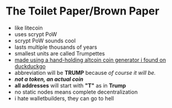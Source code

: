 # The Toilet Paper/Brown Paper

* like litecoin
* uses scrypt PoW
* scrypt PoW sounds cool
* lasts multiple thousands of years
* smallest units are called Trumpettes
* [made using a hand-holding altcoin coin generator i found on duckduckgo](https://github.com/saivnct/altcoin-generator)
* abbreviation will be **TRUMP** because *of course it will be.*
* ***not a token, an actual coin***
* **all addresses** will start with **"T"** as in **Trump**
* no static nodes means complete decentralization
* i hate walletbuilders, they can go to hell
